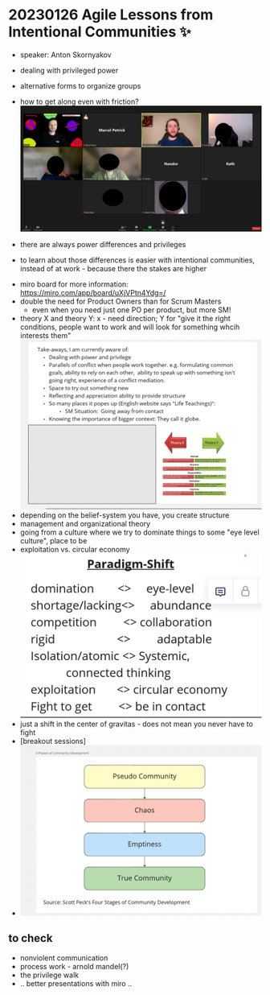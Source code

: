 # 20230126 Agile Lessons from Intentional Communities ✨

* speaker: Anton Skornyakov 

* dealing with privileged power
* alternative forms to organize groups
* how to get along even with friction?
![](img00.png)
* there are always power differences and privileges
+ to learn about those differences is easier with intentional communities, instead of at work - because there the stakes are higher
* miro board for more information: https://miro.com/app/board/uXjVPtn4Ydg=/
* double the need for Product Owners than for Scrum Masters
  * even when you need just one PO per product, but more SM!
* theory X and theory Y: x - need direction; Y for "give it the right conditions, people want to work and will look for something whcih interests them"
![](img01.png)
* depending on the belief-system you have, you create structure
* management and organizational theory
* going from a culture where we try to dominate things to some "eye level culture", place to be
* exploitation vs. circular economy
![](img02.png)
* just a shift in the center of gravitas - does not mean you never have to fight
* [breakout sessions]
* ![](img03.png)
## to check
* nonviolent communication
* process work - arnold mandel(?)
* the privilege walk
* .. better presentations with miro ..
